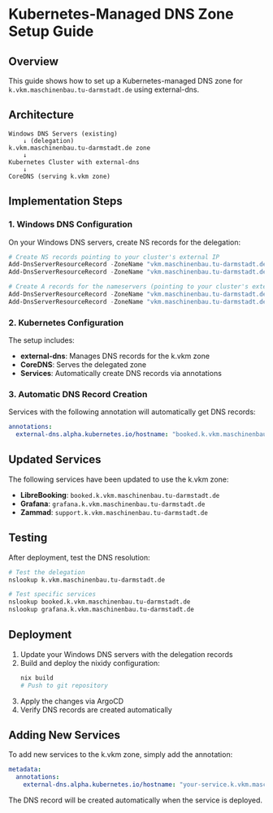 # Kubernetes-Managed DNS Zone Setup Guide

## Overview
This guide shows how to set up a Kubernetes-managed DNS zone for `k.vkm.maschinenbau.tu-darmstadt.de` using external-dns.

## Architecture

```
Windows DNS Servers (existing)
    ↓ (delegation)
k.vkm.maschinenbau.tu-darmstadt.de zone
    ↓
Kubernetes Cluster with external-dns
    ↓
CoreDNS (serving k.vkm zone)
```

## Implementation Steps

### 1. Windows DNS Configuration

On your Windows DNS servers, create NS records for the delegation:

```powershell
# Create NS records pointing to your cluster's external IP
Add-DnsServerResourceRecord -ZoneName "vkm.maschinenbau.tu-darmstadt.de" -Name "k" -NS -NameServer "ns1.k.vkm.maschinenbau.tu-darmstadt.de"
Add-DnsServerResourceRecord -ZoneName "vkm.maschinenbau.tu-darmstadt.de" -Name "k" -NS -NameServer "ns2.k.vkm.maschinenbau.tu-darmstadt.de"

# Create A records for the nameservers (pointing to your cluster's external IPs)
Add-DnsServerResourceRecord -ZoneName "vkm.maschinenbau.tu-darmstadt.de" -Name "ns1.k" -A -IPv4Address "YOUR_CLUSTER_EXTERNAL_IP_1"
Add-DnsServerResourceRecord -ZoneName "vkm.maschinenbau.tu-darmstadt.de" -Name "ns2.k" -A -IPv4Address "YOUR_CLUSTER_EXTERNAL_IP_2"
```

### 2. Kubernetes Configuration

The setup includes:

- **external-dns**: Manages DNS records for the k.vkm zone
- **CoreDNS**: Serves the delegated zone
- **Services**: Automatically create DNS records via annotations

### 3. Automatic DNS Record Creation

Services with the following annotation will automatically get DNS records:

```yaml
annotations:
  external-dns.alpha.kubernetes.io/hostname: "booked.k.vkm.maschinenbau.tu-darmstadt.de"
```

## Updated Services

The following services have been updated to use the k.vkm zone:

- **LibreBooking**: `booked.k.vkm.maschinenbau.tu-darmstadt.de`
- **Grafana**: `grafana.k.vkm.maschinenbau.tu-darmstadt.de`
- **Zammad**: `support.k.vkm.maschinenbau.tu-darmstadt.de`

## Testing

After deployment, test the DNS resolution:

```bash
# Test the delegation
nslookup k.vkm.maschinenbau.tu-darmstadt.de

# Test specific services
nslookup booked.k.vkm.maschinenbau.tu-darmstadt.de
nslookup grafana.k.vkm.maschinenbau.tu-darmstadt.de
```

## Deployment

1. Update your Windows DNS servers with the delegation records
2. Build and deploy the nixidy configuration:
   ```bash
   nix build
   # Push to git repository
   ```
3. Apply the changes via ArgoCD
4. Verify DNS records are created automatically

## Adding New Services

To add new services to the k.vkm zone, simply add the annotation:

```yaml
metadata:
  annotations:
    external-dns.alpha.kubernetes.io/hostname: "your-service.k.vkm.maschinenbau.tu-darmstadt.de"
```

The DNS record will be created automatically when the service is deployed.